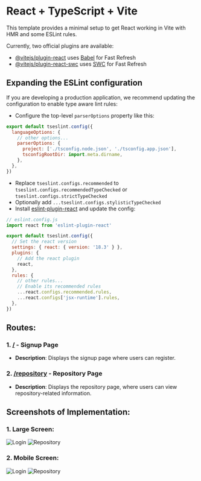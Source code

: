 # React + TypeScript + Vite

This template provides a minimal setup to get React working in Vite with HMR and some ESLint rules.

Currently, two official plugins are available:

- [@vitejs/plugin-react](https://github.com/vitejs/vite-plugin-react/blob/main/packages/plugin-react/README.md) uses [Babel](https://babeljs.io/) for Fast Refresh
- [@vitejs/plugin-react-swc](https://github.com/vitejs/vite-plugin-react-swc) uses [SWC](https://swc.rs/) for Fast Refresh

## Expanding the ESLint configuration

If you are developing a production application, we recommend updating the configuration to enable type aware lint rules:

- Configure the top-level `parserOptions` property like this:

```js
export default tseslint.config({
  languageOptions: {
    // other options...
    parserOptions: {
      project: ['./tsconfig.node.json', './tsconfig.app.json'],
      tsconfigRootDir: import.meta.dirname,
    },
  },
})
```

- Replace `tseslint.configs.recommended` to `tseslint.configs.recommendedTypeChecked` or `tseslint.configs.strictTypeChecked`
- Optionally add `...tseslint.configs.stylisticTypeChecked`
- Install [eslint-plugin-react](https://github.com/jsx-eslint/eslint-plugin-react) and update the config:

```js
// eslint.config.js
import react from 'eslint-plugin-react'

export default tseslint.config({
  // Set the react version
  settings: { react: { version: '18.3' } },
  plugins: {
    // Add the react plugin
    react,
  },
  rules: {
    // other rules...
    // Enable its recommended rules
    ...react.configs.recommended.rules,
    ...react.configs['jsx-runtime'].rules,
  },
})
```

## Routes:
### 1. [/](https://codeantfrontassign.vercel.app/) - Signup Page
- **Description**: Displays the signup page where users can register.

### 2. [/repository](https://codeantfrontassign.vercel.app/repository) - Repository Page
- **Description**: Displays the repository page, where users can view repository-related information.


## Screenshots of Implementation:

### 1. Large Screen:
![Login](https://github.com/user-attachments/assets/b0db4a4b-42f6-4e27-9876-730ee0035456)
![Repository](https://github.com/user-attachments/assets/ff133c8e-6930-4a3a-b7a5-977100893e69)


### 2. Mobile Screen:
![Login](https://github.com/user-attachments/assets/9a737162-bfe8-4601-ad38-3cb93307e978)
![Repository](https://github.com/user-attachments/assets/340edfdf-8884-4342-a0d5-8e299f270215)



